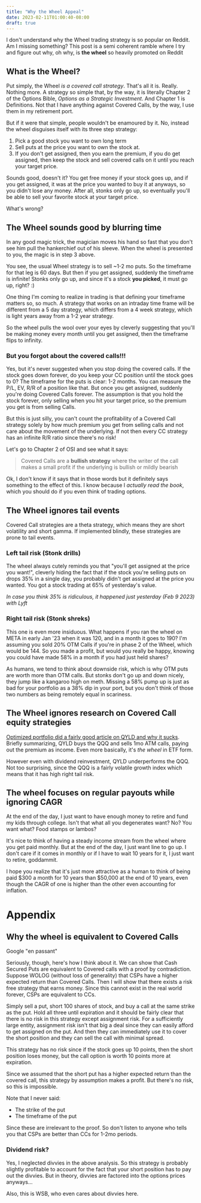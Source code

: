 ```yaml
---
title: "Why the Wheel Appeal"
date: 2023-02-11T01:00:40-08:00
draft: true
---
```


I don't understand why the Wheel trading strategy is so popular on Reddit. Am I missing something? This post is a semi coherent ramble where I try and figure out why, oh why, is **the wheel** so heavily promoted on Reddit

## What is the Wheel?

Put simply, the Wheel *is a covered call strategy*. That's all it is. Really. Nothing more. A strategy so simple that, by the way, it is literally Chapter 2 of the Options Bible, *Options as a Strategic Investment*. And Chapter 1 is Definitions. Not that I have anything against Covered Calls, by the way, I use them in my retirement port.

But if it were that simple, people wouldn't be enamoured by it. No, instead the wheel disguises itself with its three step strategy:

1. Pick a good stock you want to own long term
1. Sell puts at the price you want to own the stock at.
1. If you don't get assigned, then you earn the premium, if you do get assigned, then keep the stock and sell covered calls on it until you reach your target price.

Sounds good, doesn't it? You get free money if your stock goes up, and if you get assigned, it was at the price you wanted to buy it at anyways, so you didn't lose any money. After all, stonks only go up, so eventually you'll be able to sell your favorite stock at your target price.

What's wrong?

## The Wheel sounds good by blurring time

In any good magic trick, the magician moves his hand so fast that you don't see him pull the hankerchief out of his sleeve. When the wheel is presented to you, the magic is in step 3 above.

You see, the usual Wheel strategy is to sell ~1-2 mo puts. So the timeframe for that leg is 60 days. But then if you get assigned, suddenly the timeframe is infinite! Stonks only go up, and since it's a stock **you picked**, it must go up, right? :)

One thing I'm coming to realize in trading is that defining your timeframe matters so, so much. A strategy that works on an intraday time frame will be different from a 5 day strategy, which differs from a 4 week strategy, which is light years away from a 1-2 year strategy.

So the wheel pulls the wool over your eyes by cleverly suggesting that you'll be making money every month until you get assigned, then the timeframe flips to infinity.

### But you forgot about the covered calls!!!

Yes, but it's never suggested when you stop doing the covered calls. If the stock goes down forever, do you keep your CC position until the stock goes to 0? The timeframe for the puts is clear: 1-2 months. You can measure the P/L, EV, R/R of a position like that. But once you get assigned, suddenly you're doing Covered Calls forever. The assumption is that you hold the stock forever, only selling when you hit your target price, so the premium you get is from selling Calls.

But this is just silly, you can't count the profitability of a Covered Call strategy solely by how much premium you get from selling calls and not care about the movement of the underlying. If not then every CC strategy has an infinite R/R ratio since there's no risk!

Let's go to Chapter 2 of OSI and see what it says:

> Covered Calls are a **bullish strategy** where the writer of the call makes a small profit if the underlying is bullish or mildly bearish

Ok, I don't know if it says that in those words but it definitely says something to the effect of this. I know because I *actually read the book*, which you should do if you even think of trading options.

## The Wheel ignores tail events

Covered Call strategies are a theta strategy, which means they are short volatility and short gamma. If implemented blindly, these strategies are prone to tail events.

### Left tail risk (Stonk drills)

The wheel always cutely reminds you that "you'll get assigned at the price you want!", cleverly hiding the fact that if the stock you're selling puts on drops 35% in a single day, you probably didn't get assigned at the price you wanted. You got a stock trading at 65% of yesterday's value.

*In case you think 35% is ridiculous, it happened just yesterday (Feb 9 2023) with Lyft*

### Right tail risk (Stonk shreks)

This one is even more insiduous. What happens if you ran the wheel on META in early Jan '23 when it was 120, and in a month it goes to 190? I'm assuming you sold 20% OTM Calls if you're in phase 2 of the Wheel, which would be 144. So you made a profit, but would you really be happy, knowing you could have made 58% in a month if you had just held shares?

As humans, we tend to think about downside risk, which is why OTM puts are worth more than OTM calls. But stonks don't go up and down nicely, they jump like a kangaroo high on meth. Missing a 58% pump up is just as bad for your portfolio as a 38% dip in your port, but you don't think of those two numbers as being remotely equal in scariness.


## The Wheel ignores research on Covered Call equity strategies

[Optimized portfolio did a fairly good article on QYLD and why it sucks](https://www.optimizedportfolio.com/qyld/). Briefly summarizing, QYLD buys the QQQ and sells 1mo ATM calls, paying out the premium as income. Even more basically, it's *the wheel* in ETF form.

However even with dividend reinvestment, QYLD underperforms the QQQ. Not too surprising, since the QQQ is a fairly volatile growth index which means that it has high right tail risk.

## The wheel focuses on regular payouts while ignoring CAGR

At the end of the day, I just want to have enough money to retire and fund my kids through college. Isn't that what all you degenerates want? No? You want what? Food stamps or lambos?

It's nice to think of having a steady income stream from the wheel where you get paid monthly. But at the end of the day, I just want line to go up. I don't care if it comes in monthly or if I have to wait 10 years for it, I just want to retire, goddammit.

I hope you realize that it's just more attractive as a human to think of being paid $300 a month for 10 years than $50,000 at the end of 10 years, even though the CAGR of one is higher than the other even accounting for inflation.

# Appendix

## Why the wheel is equivalent to Covered Calls

Google "en passant"

Seriously, though, here's how I think about it. 
We can show that Cash Secured Puts are equivalent to Covered calls with a proof by contradiction. Suppose WOLOG (without loss of generality) that CSPs have a higher expected return than Covered Calls. Then I will show that there exists a risk free strategy that earns money. Since this cannot exist in the real world forever, CSPs are equivalent to CCs.

Simply sell a put, short 100 shares of stock, and buy a call at the same strike as the put. Hold all three until expiration and it should be fairly clear that there is no risk in this strategy except assignment risk. For a sufficiently large entity, assignment risk isn't that big a deal since they can easily afford to get assigned on the put. And then they can immediately use it to cover the short position and they can sell the call with minimal spread.

This strategy has no risk since if the stock goes up 10 points, then the short position loses money, but the call option is worth 10 points more at expiration.

Since we assumed that the short put has a higher expected return than the covered call, this strategy by assumption makes a profit. But there's no risk, so this is impossible.

Note that I never said:
- The strike of the put
- The timeframe of the put

Since these are irrelevant to the proof. So don't listen to anyone who tells you that CSPs are better than CCs for 1-2mo periods.

### Dividend risk?
Yes, I neglected divvies in the above analysis. So this strategy is probably slightly profitable to account for the fact that your short position has to pay out the divvies. But in theory, divvies are factored into the options prices anyways...

Also, this is WSB, who even cares about divvies here.

